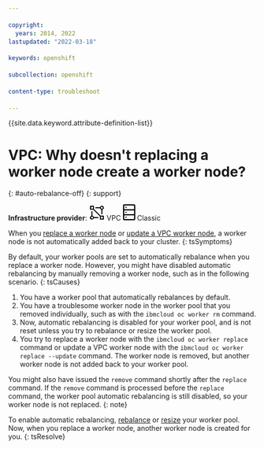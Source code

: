 ```yaml
---

copyright: 
  years: 2014, 2022
lastupdated: "2022-03-18"

keywords: openshift

subcollection: openshift

content-type: troubleshoot

---
```


{{site.data.keyword.attribute-definition-list}}


# VPC: Why doesn't replacing a worker node create a worker node?
{: #auto-rebalance-off}
{: support}

**Infrastructure provider**: 
![VPC infrastructure provider icon.](images/icon-vpc-2.svg) VPC
![Classic infrastructure provider icon.](images/icon-classic-2.svg) Classic


When you [replace a worker node](/docs/openshift?topic=openshift-kubernetes-service-cli#cli_worker_replace) or [update a VPC worker node](/docs/containers?topic=containers-update#vpc_worker_node), a worker node is not automatically added back to your cluster.
{: tsSymptoms}


By default, your worker pools are set to automatically rebalance when you replace a worker node. However, you might have disabled automatic rebalancing by manually removing a worker node, such as in the following scenario.
{: tsCauses}

1. You have a worker pool that automatically rebalances by default.
2. You have a troublesome worker node in the worker pool that you removed individually, such as with the `ibmcloud oc worker rm` command.
3. Now, automatic rebalancing is disabled for your worker pool, and is not reset unless you try to rebalance or resize the worker pool.
4. You try to replace a worker node with the `ibmcloud oc worker replace` command or update a VPC worker node with the `ibmcloud oc worker replace --update` command. The worker node is removed, but another worker node is not added back to your worker pool.

You might also have issued the `remove` command shortly after the `replace` command. If the `remove` command is processed before the `replace` command, the worker pool automatic rebalancing is still disabled, so your worker node is not replaced.
{: note}


To enable automatic rebalancing, [rebalance](/docs/openshift?topic=openshift-kubernetes-service-cli#cs_rebalance) or [resize](/docs/openshift?topic=openshift-kubernetes-service-cli#cs_worker_pool_resize) your worker pool. Now, when you replace a worker node, another worker node is created for you.
{: tsResolve}






